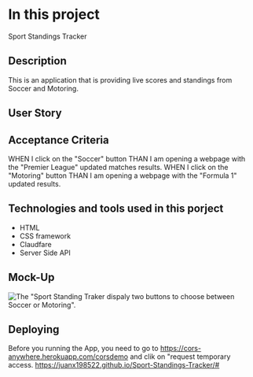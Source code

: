# In this project
Sport Standings Tracker

## Description
This is an application that is providing live scores and standings from Soccer and Motoring.

## User Story

## Acceptance Criteria

WHEN I click on the "Soccer" button
THAN I am opening a webpage with the "Premier League" updated matches results.
WHEN I click on the "Motoring" button
THAN I am opening a webpage with the "Formula 1" updated results.

## Technologies and tools used in this porject
* HTML
* CSS framework 
* Claudfare
* Server Side API

## Mock-Up
![The "Sport Standing Traker dispaly two buttons to choose between Soccer or Motoring".](./assets/Images/Screenshot%20main.png)

## Deploying
Before you running the App, you need to go to https://cors-anywhere.herokuapp.com/corsdemo and clik on "request temporary access.
https://juanx198522.github.io/Sport-Standings-Tracker/#
